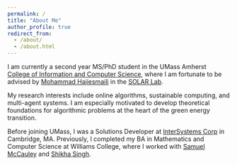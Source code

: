 ```yaml
---
permalink: /
title: "About Me"
author_profile: true
redirect_from: 
  - /about/
  - /about.html
---
```


I am currently a second year MS/PhD student in the UMass Amherst [College of Information and Computer Science](https://www.cics.umass.edu), where I am fortunate to be advised by [Mohammad Hajiesmaili](https://groups.cs.umass.edu/hajiesmaili/) in the [SOLAR Lab](https://solar.cs.umass.edu). 

My research interests include online algorithms, sustainable computing, and multi-agent systems. I am especially motivated to develop theoretical foundations for algorithmic problems at the heart of the green energy transition. 

Before joining UMass, I was a Solutions Developer at [InterSystems Corp](https://www.intersystems.com) in Cambridge, MA. Previously, I completed my BA in Mathematics and Computer Science at Williams College, where I worked with [Samuel McCauley](https://csci.williams.edu/people/faculty/samuel-mccauley/) and [Shikha Singh](https://www.cs.williams.edu/~shikha/).